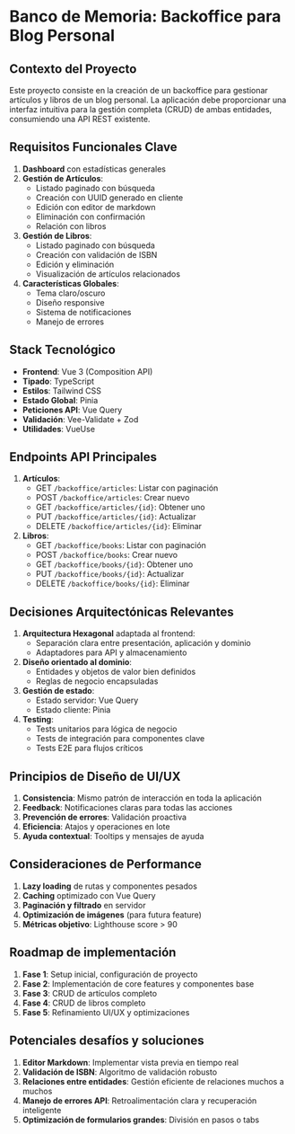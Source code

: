 # Banco de Memoria: Backoffice para Blog Personal

## Contexto del Proyecto
Este proyecto consiste en la creación de un backoffice para gestionar artículos y libros de un blog personal. La aplicación debe proporcionar una interfaz intuitiva para la gestión completa (CRUD) de ambas entidades, consumiendo una API REST existente.

## Requisitos Funcionales Clave
1. **Dashboard** con estadísticas generales
2. **Gestión de Artículos**:
   - Listado paginado con búsqueda
   - Creación con UUID generado en cliente
   - Edición con editor de markdown
   - Eliminación con confirmación
   - Relación con libros
3. **Gestión de Libros**:
   - Listado paginado con búsqueda
   - Creación con validación de ISBN
   - Edición y eliminación
   - Visualización de artículos relacionados
4. **Características Globales**:
   - Tema claro/oscuro
   - Diseño responsive
   - Sistema de notificaciones
   - Manejo de errores

## Stack Tecnológico
- **Frontend**: Vue 3 (Composition API)
- **Tipado**: TypeScript
- **Estilos**: Tailwind CSS
- **Estado Global**: Pinia
- **Peticiones API**: Vue Query
- **Validación**: Vee-Validate + Zod
- **Utilidades**: VueUse

## Endpoints API Principales
1. **Artículos**:
   - GET `/backoffice/articles`: Listar con paginación
   - POST `/backoffice/articles`: Crear nuevo
   - GET `/backoffice/articles/{id}`: Obtener uno
   - PUT `/backoffice/articles/{id}`: Actualizar
   - DELETE `/backoffice/articles/{id}`: Eliminar
2. **Libros**:
   - GET `/backoffice/books`: Listar con paginación
   - POST `/backoffice/books`: Crear nuevo
   - GET `/backoffice/books/{id}`: Obtener uno
   - PUT `/backoffice/books/{id}`: Actualizar
   - DELETE `/backoffice/books/{id}`: Eliminar

## Decisiones Arquitectónicas Relevantes
1. **Arquitectura Hexagonal** adaptada al frontend:
   - Separación clara entre presentación, aplicación y dominio
   - Adaptadores para API y almacenamiento
2. **Diseño orientado al dominio**:
   - Entidades y objetos de valor bien definidos
   - Reglas de negocio encapsuladas
3. **Gestión de estado**: 
   - Estado servidor: Vue Query
   - Estado cliente: Pinia
4. **Testing**: 
   - Tests unitarios para lógica de negocio
   - Tests de integración para componentes clave
   - Tests E2E para flujos críticos

## Principios de Diseño de UI/UX
1. **Consistencia**: Mismo patrón de interacción en toda la aplicación
2. **Feedback**: Notificaciones claras para todas las acciones
3. **Prevención de errores**: Validación proactiva
4. **Eficiencia**: Atajos y operaciones en lote
5. **Ayuda contextual**: Tooltips y mensajes de ayuda

## Consideraciones de Performance
1. **Lazy loading** de rutas y componentes pesados
2. **Caching** optimizado con Vue Query
3. **Paginación y filtrado** en servidor
4. **Optimización de imágenes** (para futura feature)
5. **Métricas objetivo**: Lighthouse score > 90

## Roadmap de implementación
1. **Fase 1**: Setup inicial, configuración de proyecto
2. **Fase 2**: Implementación de core features y componentes base
3. **Fase 3**: CRUD de artículos completo
4. **Fase 4**: CRUD de libros completo
5. **Fase 5**: Refinamiento UI/UX y optimizaciones

## Potenciales desafíos y soluciones
1. **Editor Markdown**: Implementar vista previa en tiempo real
2. **Validación de ISBN**: Algoritmo de validación robusto
3. **Relaciones entre entidades**: Gestión eficiente de relaciones muchos a muchos
4. **Manejo de errores API**: Retroalimentación clara y recuperación inteligente
5. **Optimización de formularios grandes**: División en pasos o tabs
